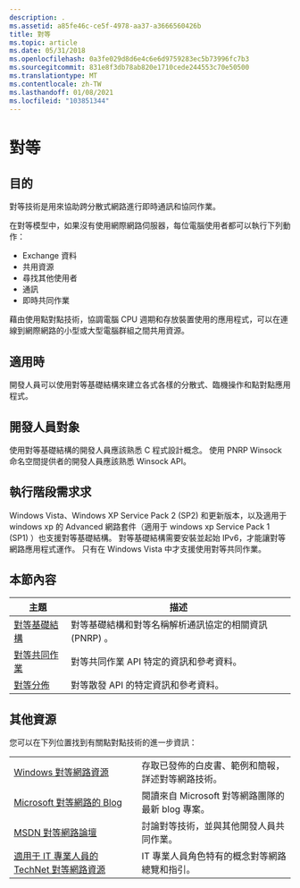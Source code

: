 ```yaml
---
description: .
ms.assetid: a85fe46c-ce5f-4978-aa37-a3666560426b
title: 對等
ms.topic: article
ms.date: 05/31/2018
ms.openlocfilehash: 0a3fe029d8d6e4c6e6d9759283ec5b73996fc7b3
ms.sourcegitcommit: 831e8f3db78ab820e1710cede244553c70e50500
ms.translationtype: MT
ms.contentlocale: zh-TW
ms.lasthandoff: 01/08/2021
ms.locfileid: "103851344"
---
```

# <a name="peer-to-peer"></a>對等

## <a name="purpose"></a>目的

對等技術是用來協助跨分散式網路進行即時通訊和協同作業。

在對等模型中，如果沒有使用網際網路伺服器，每位電腦使用者都可以執行下列動作：

-   Exchange 資料
-   共用資源
-   尋找其他使用者
-   通訊
-   即時共同作業

藉由使用點對點技術，協調電腦 CPU 週期和存放裝置使用的應用程式，可以在連線到網際網路的小型或大型電腦群組之間共用資源。

## <a name="where-applicable"></a>適用時

開發人員可以使用對等基礎結構來建立各式各樣的分散式、臨機操作和點對點應用程式。

## <a name="developer-audience"></a>開發人員對象

使用對等基礎結構的開發人員應該熟悉 C 程式設計概念。 使用 PNRP Winsock 命名空間提供者的開發人員應該熟悉 Winsock API。

## <a name="run-time-requirements"></a>執行階段需求求

Windows Vista、Windows XP Service Pack 2 (SP2) 和更新版本，以及適用于 windows xp 的 Advanced 網路套件（適用于 windows xp Service Pack 1 (SP1) ）也支援對等基礎結構。 對等基礎結構需要安裝並起始 IPv6，才能讓對等網路應用程式運作。 只有在 Windows Vista 中才支援使用對等共同作業。

## <a name="in-this-section"></a>本節內容



| 主題                                                     | 描述                                                                                         |
|-----------------------------------------------------------|-----------------------------------------------------------------------------------------------------|
| [對等基礎結構](peer-infrastructure.md)<br/> | 對等基礎結構和對等名稱解析通訊協定的相關資訊 (PNRP) 。 <br/> |
| [對等共同作業](peer-collaboration.md)<br/>   | 對等共同作業 API 特定的資訊和參考資料。<br/>               |
| [對等分佈](peer-distribution.md)<br/>     | 對等散發 API 的特定資訊和參考資料。<br/>                |



 

## <a name="additional-resources"></a>其他資源

您可以在下列位置找到有關點對點技術的進一步資訊：

|                                                                                                           |                                                                                                                |
|-----------------------------------------------------------------------------------------------------------|----------------------------------------------------------------------------------------------------------------|
| [Windows 對等網路資源](https://www.microsoft.com/p2p)                       | 存取已發佈的白皮書、範例和簡報，詳述對等網路技術。<br/> |
| [Microsoft 對等網路的 Blog](/archive/blogs/p2p/)                          | 閱讀來自 Microsoft 對等網路團隊的最新 blog 專案。<br/>                                 |
| [MSDN 對等網路論壇](https://social.msdn.microsoft.com/forums/peertopeer/threads/)                              | 討論對等技術，並與其他開發人員共同作業。<br/>                                    |
| [適用于 IT 專業人員的 TechNet 對等網路資源](https://technet.microsoft.com/library/bb742623.aspx) | IT 專業人員角色特有的概念對等網路總覽和指引。 <br/>  |



 

 

